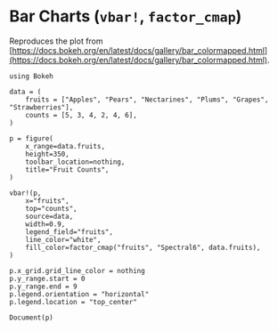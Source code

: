 # Bar Charts (`vbar!`, `factor_cmap`)

Reproduces the plot from [https://docs.bokeh.org/en/latest/docs/gallery/bar_colormapped.html](https://docs.bokeh.org/en/latest/docs/gallery/bar_colormapped.html).

```@example
using Bokeh

data = (
    fruits = ["Apples", "Pears", "Nectarines", "Plums", "Grapes", "Strawberries"],
    counts = [5, 3, 4, 2, 4, 6],
)

p = figure(
    x_range=data.fruits,
    height=350,
    toolbar_location=nothing,
    title="Fruit Counts",
)

vbar!(p,
    x="fruits",
    top="counts",
    source=data,
    width=0.9,
    legend_field="fruits",
    line_color="white",
    fill_color=factor_cmap("fruits", "Spectral6", data.fruits),
)

p.x_grid.grid_line_color = nothing
p.y_range.start = 0
p.y_range.end = 9
p.legend.orientation = "horizontal"
p.legend.location = "top_center"

Document(p)
```
